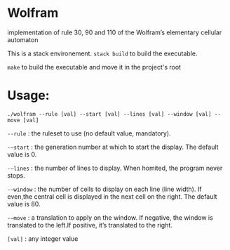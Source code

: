 # Wolfram
implementation of rule 30, 90 and 110 of the Wolfram’s elementary cellular automaton

This is a stack environement.
``stack build`` to build the executable.

``make`` to build the executable and move it in the project's root 

# Usage:

``./wolfram --rule [val] --start [val] --lines [val] --window [val] --move [val]``

``--rule`` : the ruleset to use (no default value, mandatory).

``-–start`` : the generation number at which to start the display. The default value is 0.

``-–lines`` : the number of lines to display. When homited, the program never stops.

``-–window`` : the number of cells to display on each line (line width). If even,the central cell is displayed in the next cell on the right. The default value is 80.

``-–move`` : a translation to apply on the window. If negative, the window is translated to the left.If positive, it’s translated to the right.


``[val]`` : any integer value
